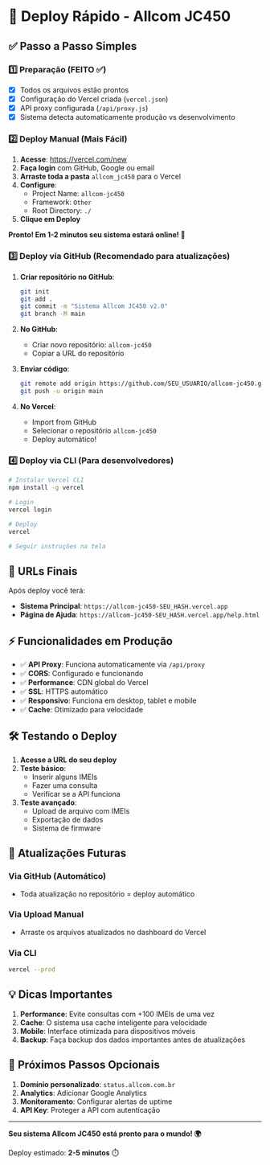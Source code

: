 # 🚀 Deploy Rápido - Allcom JC450

## ✅ Passo a Passo Simples

### 1️⃣ Preparação (FEITO ✅)
- [x] Todos os arquivos estão prontos
- [x] Configuração do Vercel criada (`vercel.json`)
- [x] API proxy configurada (`/api/proxy.js`)
- [x] Sistema detecta automaticamente produção vs desenvolvimento

### 2️⃣ Deploy Manual (Mais Fácil)

1. **Acesse**: https://vercel.com/new
2. **Faça login** com GitHub, Google ou email
3. **Arraste toda a pasta** `allcom_jc450` para o Vercel
4. **Configure**:
   - Project Name: `allcom-jc450`
   - Framework: `Other`
   - Root Directory: `./`
5. **Clique em Deploy**

**Pronto! Em 1-2 minutos seu sistema estará online! 🎉**

### 3️⃣ Deploy via GitHub (Recomendado para atualizações)

1. **Criar repositório no GitHub**:
   ```bash
   git init
   git add .
   git commit -m "Sistema Allcom JC450 v2.0"
   git branch -M main
   ```

2. **No GitHub**:
   - Criar novo repositório: `allcom-jc450`
   - Copiar a URL do repositório

3. **Enviar código**:
   ```bash
   git remote add origin https://github.com/SEU_USUARIO/allcom-jc450.git
   git push -u origin main
   ```

4. **No Vercel**:
   - Import from GitHub
   - Selecionar o repositório `allcom-jc450`
   - Deploy automático!

### 4️⃣ Deploy via CLI (Para desenvolvedores)

```bash
# Instalar Vercel CLI
npm install -g vercel

# Login
vercel login

# Deploy
vercel

# Seguir instruções na tela
```

## 🔗 URLs Finais

Após deploy você terá:
- **Sistema Principal**: `https://allcom-jc450-SEU_HASH.vercel.app`
- **Página de Ajuda**: `https://allcom-jc450-SEU_HASH.vercel.app/help.html`

## ⚡ Funcionalidades em Produção

- ✅ **API Proxy**: Funciona automaticamente via `/api/proxy`
- ✅ **CORS**: Configurado e funcionando
- ✅ **Performance**: CDN global do Vercel
- ✅ **SSL**: HTTPS automático
- ✅ **Responsivo**: Funciona em desktop, tablet e mobile
- ✅ **Cache**: Otimizado para velocidade

## 🛠️ Testando o Deploy

1. **Acesse a URL do seu deploy**
2. **Teste básico**:
   - Inserir alguns IMEIs
   - Fazer uma consulta
   - Verificar se a API funciona
3. **Teste avançado**:
   - Upload de arquivo com IMEIs
   - Exportação de dados
   - Sistema de firmware

## 🔄 Atualizações Futuras

### Via GitHub (Automático)
- Toda atualização no repositório = deploy automático

### Via Upload Manual
- Arraste os arquivos atualizados no dashboard do Vercel

### Via CLI
```bash
vercel --prod
```

## 💡 Dicas Importantes

1. **Performance**: Evite consultas com +100 IMEIs de uma vez
2. **Cache**: O sistema usa cache inteligente para velocidade
3. **Mobile**: Interface otimizada para dispositivos móveis
4. **Backup**: Faça backup dos dados importantes antes de atualizações

## 🎯 Próximos Passos Opcionais

1. **Domínio personalizado**: `status.allcom.com.br`
2. **Analytics**: Adicionar Google Analytics
3. **Monitoramento**: Configurar alertas de uptime
4. **API Key**: Proteger a API com autenticação

---

**Seu sistema Allcom JC450 está pronto para o mundo! 🌍**

Deploy estimado: **2-5 minutos** ⏱️
